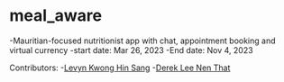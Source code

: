 # meal_aware

-Mauritian-focused nutritionist app with chat, appointment booking and virtual currency
-start date: Mar 26, 2023
-End date:  Nov 4, 2023

Contributors:
-[Levyn Kwong Hin Sang](https://github.com/levynkwong2001)
-[Derek Lee Nen That](https://github.com/Dereklee0312)

